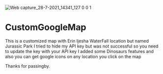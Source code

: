 ![Web capture_28-7-2021_14341_127 0 0 1](https://user-images.githubusercontent.com/48534973/127347214-ef9c1f8f-d918-4505-8d5f-dc13a79e2d71.jpeg)
# CustomGoogleMap
This is a customized map with Erin Ijesha WaterFall location but named Jurassic Park
I tried to hide my API key but was not successful so you need to update the key with your API key
I added some Dinosaurs features and also you can get google icons on any location you click on the map

Thanks for passingby.
